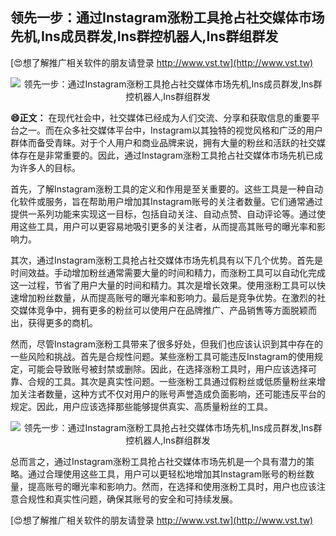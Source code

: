 ## **领先一步：通过Instagram涨粉工具抢占社交媒体市场先机,Ins成员群发,Ins群控机器人,Ins群组群发**

[😍想了解推广相关软件的朋友请登录 http://www.vst.tw](http://www.vst.tw)

 <center><img src="https://vst.tw/MP4/tuiguang/png/8.png" alt="领先一步：通过Instagram涨粉工具抢占社交媒体市场先机,Ins成员群发,Ins群控机器人,Ins群组群发"></center>

**😄正文：**
在现代社会中，社交媒体已经成为人们交流、分享和获取信息的重要平台之一。而在众多社交媒体平台中，Instagram以其独特的视觉风格和广泛的用户群体而备受青睐。对于个人用户和商业品牌来说，拥有大量的粉丝和活跃的社交媒体存在是非常重要的。因此，通过Instagram涨粉工具抢占社交媒体市场先机已成为许多人的目标。

首先，了解Instagram涨粉工具的定义和作用是至关重要的。这些工具是一种自动化软件或服务，旨在帮助用户增加其Instagram账号的关注者数量。它们通常通过提供一系列功能来实现这一目标，包括自动关注、自动点赞、自动评论等。通过使用这些工具，用户可以更容易地吸引更多的关注者，从而提高其账号的曝光率和影响力。

其次，通过Instagram涨粉工具抢占社交媒体市场先机具有以下几个优势。首先是时间效益。手动增加粉丝通常需要大量的时间和精力，而涨粉工具可以自动化完成这一过程，节省了用户大量的时间和精力。其次是增长效果。使用涨粉工具可以快速增加粉丝数量，从而提高账号的曝光率和影响力。最后是竞争优势。在激烈的社交媒体竞争中，拥有更多的粉丝可以使用户在品牌推广、产品销售等方面脱颖而出，获得更多的商机。

然而，尽管Instagram涨粉工具带来了很多好处，但我们也应该认识到其中存在的一些风险和挑战。首先是合规性问题。某些涨粉工具可能违反Instagram的使用规定，可能会导致账号被封禁或删除。因此，在选择涨粉工具时，用户应该选择可靠、合规的工具。其次是真实性问题。一些涨粉工具通过假粉丝或低质量粉丝来增加关注者数量，这种方式不仅对用户的账号声誉造成负面影响，还可能违反平台的规定。因此，用户应该选择那些能够提供真实、高质量粉丝的工具。

 <center><img src="https://vst.tw/MP4/tuiguang/png/5.png" alt="领先一步：通过Instagram涨粉工具抢占社交媒体市场先机,Ins成员群发,Ins群控机器人,Ins群组群发"></center>

总而言之，通过Instagram涨粉工具抢占社交媒体市场先机是一个具有潜力的策略。通过合理使用这些工具，用户可以更轻松地增加其Instagram账号的粉丝数量，提高账号的曝光率和影响力。然而，在选择和使用涨粉工具时，用户也应该注意合规性和真实性问题，确保其账号的安全和可持续发展。

[😍想了解推广相关软件的朋友请登录 http://www.vst.tw](http://www.vst.tw)



